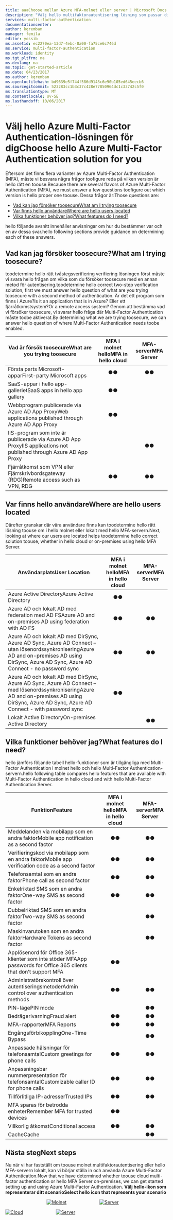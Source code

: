 ```yaml
---
title: aaaChoose mellan Azure MFA-molnet eller server | Microsoft Docs
description: "Välj hello multifaktorautentisering lösning som passar dig genom att fråga, vilka am jag försökte toosecure och där är Mina användare finns.  Välj sedan molnet, MFA Server eller AD FS."
services: multi-factor-authentication
documentationcenter: 
author: kgremban
manager: femila
editor: yossib
ms.assetid: ec2270ea-13d7-4ebc-8a00-fa75ce6c746d
ms.service: multi-factor-authentication
ms.workload: identity
ms.tgt_pltfrm: na
ms.devlang: na
ms.topic: get-started-article
ms.date: 04/23/2017
ms.author: kgremban
ms.openlocfilehash: bd9639e5f744f586d9143c6e90b105ed645eecb6
ms.sourcegitcommit: 523283cc1b3c37c428e77850964dc1c33742c5f0
ms.translationtype: MT
ms.contentlocale: sv-SE
ms.lasthandoff: 10/06/2017
---
```

# <a name="choose-hello-azure-multi-factor-authentication-solution-for-you"></a><span data-ttu-id="8566e-104">Välj hello Azure Multi-Factor Authentication-lösningen för dig</span><span class="sxs-lookup"><span data-stu-id="8566e-104">Choose hello Azure Multi-Factor Authentication solution for you</span></span>
<span data-ttu-id="8566e-105">Eftersom det finns flera varianter av Azure Multi-Factor Authentication (MFA), måste vi besvara några frågor toofigure reda på vilken version är hello rätt en toouse.</span><span class="sxs-lookup"><span data-stu-id="8566e-105">Because there are several flavors of Azure Multi-Factor Authentication (MFA), we must answer a few questions toofigure out which version is hello proper one toouse.</span></span>  <span data-ttu-id="8566e-106">Dessa frågor är:</span><span class="sxs-lookup"><span data-stu-id="8566e-106">Those questions are:</span></span>

* [<span data-ttu-id="8566e-107">Vad kan jag försöker toosecure</span><span class="sxs-lookup"><span data-stu-id="8566e-107">What am I trying toosecure</span></span>](#what-am-i-trying-to-secure)
* [<span data-ttu-id="8566e-108">Var finns hello användare</span><span class="sxs-lookup"><span data-stu-id="8566e-108">Where are hello users located</span></span>](#where-are-the-users-located)
* [<span data-ttu-id="8566e-109">Vilka funktioner behöver jag?</span><span class="sxs-lookup"><span data-stu-id="8566e-109">What features do I need?</span></span>](#what-featured-do-i-need)

<span data-ttu-id="8566e-110">hello följande avsnitt innehåller anvisningar om hur du bestämmer var och en av dessa svar.</span><span class="sxs-lookup"><span data-stu-id="8566e-110">hello following sections provide guidance on determining each of these answers.</span></span>

## <a name="what-am-i-trying-toosecure"></a><span data-ttu-id="8566e-111">Vad kan jag försöker toosecure?</span><span class="sxs-lookup"><span data-stu-id="8566e-111">What am I trying toosecure?</span></span>
<span data-ttu-id="8566e-112">toodetermine hello rätt tvåstegsverifiering verifiering lösningen först måste vi svara hello frågan om vilka som du försöker toosecure med en annan metod för autentisering.</span><span class="sxs-lookup"><span data-stu-id="8566e-112">toodetermine hello correct two-step verification solution, first we must answer hello question of what are you trying toosecure with a second method of authentication.</span></span>  <span data-ttu-id="8566e-113">Är det ett program som finns i Azure?</span><span class="sxs-lookup"><span data-stu-id="8566e-113">Is it an application that is in Azure?</span></span>  <span data-ttu-id="8566e-114">Eller ett fjärråtkomstsystem?</span><span class="sxs-lookup"><span data-stu-id="8566e-114">Or a remote access system?</span></span>  <span data-ttu-id="8566e-115">Genom att bestämma vad vi försöker toosecure, vi svarar hello fråga där Multi-Factor Authentication måste toobe aktiverat.</span><span class="sxs-lookup"><span data-stu-id="8566e-115">By determining what we are trying toosecure, we can answer hello question of where Multi-Factor Authentication needs toobe enabled.</span></span>  

| <span data-ttu-id="8566e-116">Vad är försök toosecure</span><span class="sxs-lookup"><span data-stu-id="8566e-116">What are you trying toosecure</span></span> | <span data-ttu-id="8566e-117">MFA i molnet hello</span><span class="sxs-lookup"><span data-stu-id="8566e-117">MFA in hello cloud</span></span> | <span data-ttu-id="8566e-118">MFA-server</span><span class="sxs-lookup"><span data-stu-id="8566e-118">MFA Server</span></span> |
| --- |:---:|:---:|
| <span data-ttu-id="8566e-119">Första parts Microsoft-appar</span><span class="sxs-lookup"><span data-stu-id="8566e-119">First-party Microsoft apps</span></span> |<span data-ttu-id="8566e-120">●</span><span class="sxs-lookup"><span data-stu-id="8566e-120">●</span></span> |<span data-ttu-id="8566e-121">●</span><span class="sxs-lookup"><span data-stu-id="8566e-121">●</span></span> |
| <span data-ttu-id="8566e-122">SaaS-appar i hello app-galleriet</span><span class="sxs-lookup"><span data-stu-id="8566e-122">SaaS apps in hello app gallery</span></span> |<span data-ttu-id="8566e-123">●</span><span class="sxs-lookup"><span data-stu-id="8566e-123">●</span></span> |  |
| <span data-ttu-id="8566e-124">Webbprogram publicerade via Azure AD App Proxy</span><span class="sxs-lookup"><span data-stu-id="8566e-124">Web applications published through Azure AD App Proxy</span></span> |<span data-ttu-id="8566e-125">●</span><span class="sxs-lookup"><span data-stu-id="8566e-125">●</span></span> |  |
| <span data-ttu-id="8566e-126">IIS-program som inte är publicerade via Azure AD App Proxy</span><span class="sxs-lookup"><span data-stu-id="8566e-126">IIS applications not published through Azure AD App Proxy</span></span> | |<span data-ttu-id="8566e-127">●</span><span class="sxs-lookup"><span data-stu-id="8566e-127">●</span></span> |
| <span data-ttu-id="8566e-128">Fjärråtkomst som VPN eller Fjärrskrivbordsgateway (RDG)</span><span class="sxs-lookup"><span data-stu-id="8566e-128">Remote access such as VPN, RDG</span></span> | <span data-ttu-id="8566e-129">●</span><span class="sxs-lookup"><span data-stu-id="8566e-129">●</span></span> | <span data-ttu-id="8566e-130">●</span><span class="sxs-lookup"><span data-stu-id="8566e-130">●</span></span> |

## <a name="where-are-hello-users-located"></a><span data-ttu-id="8566e-131">Var finns hello användare</span><span class="sxs-lookup"><span data-stu-id="8566e-131">Where are hello users located</span></span>
<span data-ttu-id="8566e-132">Därefter granskar där våra användare finns kan toodetermine hello rätt lösning toouse om i hello molnet eller lokalt med hello MFA-servern.</span><span class="sxs-lookup"><span data-stu-id="8566e-132">Next, looking at where our users are located helps toodetermine hello correct solution toouse, whether in hello cloud or on-premises using hello MFA Server.</span></span>

| <span data-ttu-id="8566e-133">Användarplats</span><span class="sxs-lookup"><span data-stu-id="8566e-133">User Location</span></span> | <span data-ttu-id="8566e-134">MFA i molnet hello</span><span class="sxs-lookup"><span data-stu-id="8566e-134">MFA in hello cloud</span></span> | <span data-ttu-id="8566e-135">MFA-server</span><span class="sxs-lookup"><span data-stu-id="8566e-135">MFA Server</span></span> |
| --- |:---:|:---:|
| <span data-ttu-id="8566e-136">Azure Active Directory</span><span class="sxs-lookup"><span data-stu-id="8566e-136">Azure Active Directory</span></span> |<span data-ttu-id="8566e-137">●</span><span class="sxs-lookup"><span data-stu-id="8566e-137">●</span></span> | |
| <span data-ttu-id="8566e-138">Azure AD och lokalt AD med federation med AD FS</span><span class="sxs-lookup"><span data-stu-id="8566e-138">Azure AD and on-premises AD using federation with AD FS</span></span> |<span data-ttu-id="8566e-139">●</span><span class="sxs-lookup"><span data-stu-id="8566e-139">●</span></span> |<span data-ttu-id="8566e-140">●</span><span class="sxs-lookup"><span data-stu-id="8566e-140">●</span></span> |
| <span data-ttu-id="8566e-141">Azure AD och lokalt AD med DirSync, Azure AD Sync, Azure AD Connect – utan lösenordssynkronisering</span><span class="sxs-lookup"><span data-stu-id="8566e-141">Azure AD and on-premises AD using DirSync, Azure AD Sync, Azure AD Connect - no password sync</span></span> |<span data-ttu-id="8566e-142">●</span><span class="sxs-lookup"><span data-stu-id="8566e-142">●</span></span> |<span data-ttu-id="8566e-143">●</span><span class="sxs-lookup"><span data-stu-id="8566e-143">●</span></span> |
| <span data-ttu-id="8566e-144">Azure AD och lokalt AD med DirSync, Azure AD Sync, Azure AD Connect – med lösenordssynkronisering</span><span class="sxs-lookup"><span data-stu-id="8566e-144">Azure AD and on-premises AD using DirSync, Azure AD Sync, Azure AD Connect - with password sync</span></span> |<span data-ttu-id="8566e-145">●</span><span class="sxs-lookup"><span data-stu-id="8566e-145">●</span></span> | |
| <span data-ttu-id="8566e-146">Lokalt Active Directory</span><span class="sxs-lookup"><span data-stu-id="8566e-146">On-premises Active Directory</span></span> | |<span data-ttu-id="8566e-147">●</span><span class="sxs-lookup"><span data-stu-id="8566e-147">●</span></span> |

## <a name="what-features-do-i-need"></a><span data-ttu-id="8566e-148">Vilka funktioner behöver jag?</span><span class="sxs-lookup"><span data-stu-id="8566e-148">What features do I need?</span></span>
<span data-ttu-id="8566e-149">hello jämförs följande tabell hello-funktioner som är tillgängliga med Multi-Factor Authentication i molnet hello och hello Multi-Factor Authentication-servern.</span><span class="sxs-lookup"><span data-stu-id="8566e-149">hello following table compares hello features that are available with Multi-Factor Authentication in hello cloud and with hello Multi-Factor Authentication Server.</span></span>

| <span data-ttu-id="8566e-150">Funktion</span><span class="sxs-lookup"><span data-stu-id="8566e-150">Feature</span></span> | <span data-ttu-id="8566e-151">MFA i molnet hello</span><span class="sxs-lookup"><span data-stu-id="8566e-151">MFA in hello cloud</span></span> | <span data-ttu-id="8566e-152">MFA-server</span><span class="sxs-lookup"><span data-stu-id="8566e-152">MFA Server</span></span> |
| --- |:---:|:---:|
| <span data-ttu-id="8566e-153">Meddelanden via mobilapp som en andra faktor</span><span class="sxs-lookup"><span data-stu-id="8566e-153">Mobile app notification as a second factor</span></span> | <span data-ttu-id="8566e-154">●</span><span class="sxs-lookup"><span data-stu-id="8566e-154">●</span></span> | <span data-ttu-id="8566e-155">●</span><span class="sxs-lookup"><span data-stu-id="8566e-155">●</span></span> |
| <span data-ttu-id="8566e-156">Verifieringskod via mobilapp som en andra faktor</span><span class="sxs-lookup"><span data-stu-id="8566e-156">Mobile app verification code as a second factor</span></span> | <span data-ttu-id="8566e-157">●</span><span class="sxs-lookup"><span data-stu-id="8566e-157">●</span></span> | <span data-ttu-id="8566e-158">●</span><span class="sxs-lookup"><span data-stu-id="8566e-158">●</span></span> |
| <span data-ttu-id="8566e-159">Telefonsamtal som en andra faktor</span><span class="sxs-lookup"><span data-stu-id="8566e-159">Phone call as second factor</span></span> | <span data-ttu-id="8566e-160">●</span><span class="sxs-lookup"><span data-stu-id="8566e-160">●</span></span> | <span data-ttu-id="8566e-161">●</span><span class="sxs-lookup"><span data-stu-id="8566e-161">●</span></span> |
| <span data-ttu-id="8566e-162">Enkelriktad SMS som en andra faktor</span><span class="sxs-lookup"><span data-stu-id="8566e-162">One-way SMS as second factor</span></span> | <span data-ttu-id="8566e-163">●</span><span class="sxs-lookup"><span data-stu-id="8566e-163">●</span></span> | <span data-ttu-id="8566e-164">●</span><span class="sxs-lookup"><span data-stu-id="8566e-164">●</span></span> |
| <span data-ttu-id="8566e-165">Dubbelriktad SMS som en andra faktor</span><span class="sxs-lookup"><span data-stu-id="8566e-165">Two-way SMS as second factor</span></span> | | <span data-ttu-id="8566e-166">●</span><span class="sxs-lookup"><span data-stu-id="8566e-166">●</span></span> |
| <span data-ttu-id="8566e-167">Maskinvarutoken som en andra faktor</span><span class="sxs-lookup"><span data-stu-id="8566e-167">Hardware Tokens as second factor</span></span> | | <span data-ttu-id="8566e-168">●</span><span class="sxs-lookup"><span data-stu-id="8566e-168">●</span></span> |
| <span data-ttu-id="8566e-169">Applösenord för Office 365-klienter som inte stöder MFA</span><span class="sxs-lookup"><span data-stu-id="8566e-169">App passwords for Office 365 clients that don’t support MFA</span></span> | <span data-ttu-id="8566e-170">●</span><span class="sxs-lookup"><span data-stu-id="8566e-170">●</span></span> | |
| <span data-ttu-id="8566e-171">Administratörskontroll över autentiseringsmetoder</span><span class="sxs-lookup"><span data-stu-id="8566e-171">Admin control over authentication methods</span></span> | <span data-ttu-id="8566e-172">●</span><span class="sxs-lookup"><span data-stu-id="8566e-172">●</span></span> | <span data-ttu-id="8566e-173">●</span><span class="sxs-lookup"><span data-stu-id="8566e-173">●</span></span> |
| <span data-ttu-id="8566e-174">PIN-läge</span><span class="sxs-lookup"><span data-stu-id="8566e-174">PIN mode</span></span> | | <span data-ttu-id="8566e-175">●</span><span class="sxs-lookup"><span data-stu-id="8566e-175">●</span></span> |
| <span data-ttu-id="8566e-176">Bedrägerivarning</span><span class="sxs-lookup"><span data-stu-id="8566e-176">Fraud alert</span></span> |<span data-ttu-id="8566e-177">●</span><span class="sxs-lookup"><span data-stu-id="8566e-177">●</span></span> | <span data-ttu-id="8566e-178">●</span><span class="sxs-lookup"><span data-stu-id="8566e-178">●</span></span> |
| <span data-ttu-id="8566e-179">MFA-rapporter</span><span class="sxs-lookup"><span data-stu-id="8566e-179">MFA Reports</span></span> |<span data-ttu-id="8566e-180">●</span><span class="sxs-lookup"><span data-stu-id="8566e-180">●</span></span> | <span data-ttu-id="8566e-181">●</span><span class="sxs-lookup"><span data-stu-id="8566e-181">●</span></span> |
| <span data-ttu-id="8566e-182">Engångsförbikoppling</span><span class="sxs-lookup"><span data-stu-id="8566e-182">One-Time Bypass</span></span> | | <span data-ttu-id="8566e-183">●</span><span class="sxs-lookup"><span data-stu-id="8566e-183">●</span></span> |
| <span data-ttu-id="8566e-184">Anpassade hälsningar för telefonsamtal</span><span class="sxs-lookup"><span data-stu-id="8566e-184">Custom greetings for phone calls</span></span> | <span data-ttu-id="8566e-185">●</span><span class="sxs-lookup"><span data-stu-id="8566e-185">●</span></span> | <span data-ttu-id="8566e-186">●</span><span class="sxs-lookup"><span data-stu-id="8566e-186">●</span></span> |
| <span data-ttu-id="8566e-187">Anpassningsbar nummerpresentation för telefonsamtal</span><span class="sxs-lookup"><span data-stu-id="8566e-187">Customizable caller ID for phone calls</span></span> | <span data-ttu-id="8566e-188">●</span><span class="sxs-lookup"><span data-stu-id="8566e-188">●</span></span> | <span data-ttu-id="8566e-189">●</span><span class="sxs-lookup"><span data-stu-id="8566e-189">●</span></span> |
| <span data-ttu-id="8566e-190">Tillförlitliga IP-adresser</span><span class="sxs-lookup"><span data-stu-id="8566e-190">Trusted IPs</span></span> | <span data-ttu-id="8566e-191">●</span><span class="sxs-lookup"><span data-stu-id="8566e-191">●</span></span> | <span data-ttu-id="8566e-192">●</span><span class="sxs-lookup"><span data-stu-id="8566e-192">●</span></span> |
| <span data-ttu-id="8566e-193">MFA sparas för betrodda enheter</span><span class="sxs-lookup"><span data-stu-id="8566e-193">Remember MFA for trusted devices</span></span> | <span data-ttu-id="8566e-194">●</span><span class="sxs-lookup"><span data-stu-id="8566e-194">●</span></span> | |
| <span data-ttu-id="8566e-195">Villkorlig åtkomst</span><span class="sxs-lookup"><span data-stu-id="8566e-195">Conditional access</span></span> | <span data-ttu-id="8566e-196">●</span><span class="sxs-lookup"><span data-stu-id="8566e-196">●</span></span> | <span data-ttu-id="8566e-197">●</span><span class="sxs-lookup"><span data-stu-id="8566e-197">●</span></span> |
| <span data-ttu-id="8566e-198">Cache</span><span class="sxs-lookup"><span data-stu-id="8566e-198">Cache</span></span> |  | <span data-ttu-id="8566e-199">●</span><span class="sxs-lookup"><span data-stu-id="8566e-199">●</span></span> |

## <a name="next-steps"></a><span data-ttu-id="8566e-200">Nästa steg</span><span class="sxs-lookup"><span data-stu-id="8566e-200">Next steps</span></span>

<span data-ttu-id="8566e-201">Nu när vi har fastställt om toouse molnet multifaktorautentisering eller hello MFA-servern lokalt, kan vi börjar ställa in och använda Azure Multi-Factor Authentication.</span><span class="sxs-lookup"><span data-stu-id="8566e-201">Now that we have determined whether toouse cloud multi-factor authentication or hello MFA Server on-premises, we can get started setting up and using Azure Multi-Factor Authentication.</span></span> <span data-ttu-id="8566e-202">**Välj hello-ikon som representerar ditt scenario**</span><span class="sxs-lookup"><span data-stu-id="8566e-202">**Select hello icon that represents your scenario**</span></span>

<center>




<span data-ttu-id="8566e-203">[![Molnet](./media/multi-factor-authentication-get-started/cloud2.png)](multi-factor-authentication-get-started-cloud.md)  &nbsp;&nbsp;&nbsp;&nbsp;&nbsp;&nbsp;&nbsp;&nbsp;&nbsp;&nbsp;&nbsp;&nbsp;&nbsp;&nbsp;&nbsp;&nbsp;&nbsp;&nbsp;&nbsp;&nbsp;&nbsp;&nbsp;&nbsp;&nbsp;&nbsp;[![Server](./media/multi-factor-authentication-get-started/server2.png)](multi-factor-authentication-get-started-server.md) &nbsp;&nbsp;&nbsp;&nbsp;&nbsp; </center></span><span class="sxs-lookup"><span data-stu-id="8566e-203">[![Cloud](./media/multi-factor-authentication-get-started/cloud2.png)](multi-factor-authentication-get-started-cloud.md)  &nbsp;&nbsp;&nbsp;&nbsp;&nbsp;&nbsp;&nbsp;&nbsp;&nbsp;&nbsp;&nbsp;&nbsp;&nbsp;&nbsp;&nbsp;&nbsp;&nbsp;&nbsp;&nbsp;&nbsp;&nbsp;&nbsp;&nbsp;&nbsp;&nbsp;[![Server](./media/multi-factor-authentication-get-started/server2.png)](multi-factor-authentication-get-started-server.md) &nbsp;&nbsp;&nbsp;&nbsp;&nbsp; </center></span></span>
